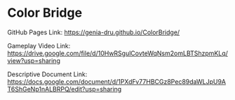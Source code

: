 # Color Bridge

GitHub Pages Link:
https://genia-dru.github.io/ColorBridge/

Gameplay Video Link:
https://drive.google.com/file/d/10HwRSgulCovteWqNsm2omLBTShzpmKLq/view?usp=sharing

Descriptive Document Link:
https://docs.google.com/document/d/1PXdFv77HBCGz8Pec89daWLJpU9AT6ShGeNp1nALBRPQ/edit?usp=sharing